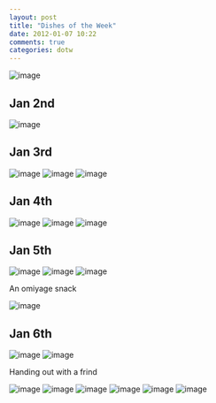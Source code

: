 ```yaml
---
layout: post
title: "Dishes of the Week"
date: 2012-01-07 10:22
comments: true
categories: dotw
---
```


![image](https://lh5.googleusercontent.com/-vONURfkkDvE/TwecxykC96I/AAAAAAAACxg/uFEQf68ws94/s640/P1000318.JPG)

Jan 2nd
--------

![image](https://lh5.googleusercontent.com/-Yiqh6RT4IHw/TwGqbJ6HQCI/AAAAAAAACg4/m8whiK5mffM/s288/P1000036.JPG)

Jan 3rd
--------

![image](https://lh4.googleusercontent.com/-BasvfFUuE1M/TwLNEnOzm7I/AAAAAAAACjo/7zszCkvItu8/s288/P1000096.JPG)
![image](https://lh4.googleusercontent.com/-DJu0gncoE9s/TwLNPM8dd0I/AAAAAAAAClU/3KfdXj7zuic/s288/P1000126.JPG)
![image](https://lh3.googleusercontent.com/-kYeHv9aCl8Q/TwLuuB2EuUI/AAAAAAAACnk/TIH2hEokDpU/s288/P1000169.JPG)


Jan 4th
--------

![image](https://lh3.googleusercontent.com/-bVKmu8ttClM/TwWUDmgfjNI/AAAAAAAACoQ/PYIlj0UIzOo/s288/P1000188.JPG)
![image](https://lh5.googleusercontent.com/-LZkIy4j77p4/TwWUGWF2cHI/AAAAAAAACoo/_Pz2ojXI4oc/s288/P1000192.JPG)
![image](https://lh5.googleusercontent.com/-mwV0_iIhAE4/TwWUIBl7vyI/AAAAAAAACpA/3YAMFRVpCx0/s288/P1000202.JPG)


Jan 5th
--------

![image](https://lh4.googleusercontent.com/-BRZ9wNNcmpk/TwWUI_RbXjI/AAAAAAAACpE/y13apdh5r28/s288/P1000203.JPG)
![image](https://lh6.googleusercontent.com/-1d6vLSFyGFQ/TwWUQt6KUlI/AAAAAAAACqk/6WTxWdtdaPo/s288/P1000227.JPG)
![image](https://lh4.googleusercontent.com/-exTzfQJk5O8/TwWUTHPamkI/AAAAAAAACq8/1FypQg29LiE/s288/P1000230.JPG)

An omiyage snack

![image](https://lh5.googleusercontent.com/-q6xKjVXiVyQ/TwWUPTjS4_I/AAAAAAAACqc/KkW_hx1lfPY/s288/P1000225.JPG)

Jan 6th
--------

![image](https://lh5.googleusercontent.com/-OlJWyMtHMKU/TwecceSMwzI/AAAAAAAACt4/fzBB95lTO-A/s288/P1000272.JPG)
![image](https://lh6.googleusercontent.com/-eMrT4QnQlj4/TwecddrBiRI/AAAAAAAACuA/_H6m-TF0kxg/s288/P1000275.JPG)

Handing out with a frind

![image](https://lh4.googleusercontent.com/-ekI7aO2WqaE/TwecfNM4eQI/AAAAAAAACuY/cmU7_8jZGls/s288/P1000280.JPG)
![image](https://lh4.googleusercontent.com/-t1L9thDRVDE/TwechPy85JI/AAAAAAAACuo/hVXEFiBH9MQ/s288/P1000281.JPG)
![image](https://lh4.googleusercontent.com/-vXDjq8nVMaA/TwechaQPSkI/AAAAAAAACu0/DxaOkT180r0/s288/P1000283.JPG)
![image](https://lh6.googleusercontent.com/-aXDZB2-QaQk/Twecm03r4BI/AAAAAAAACvs/OHhLrhDWXdw/s288/P1000292.JPG)
![image](https://lh6.googleusercontent.com/-6bKwsHYCgIc/TwecrK6C7KI/AAAAAAAACwY/UnG2VdPGtwE/s288/P1000299.JPG)
![image](https://lh6.googleusercontent.com/-XuF5l4MzEjc/Twecs2gXUYI/AAAAAAAACw0/H226BtfVdgw/s288/P1000307.JPG)
